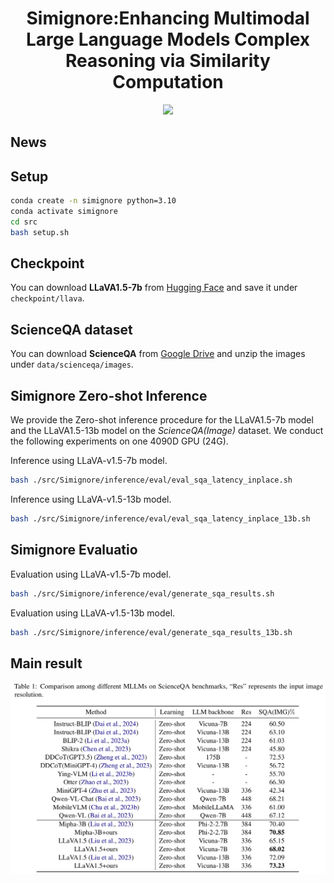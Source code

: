<h1 align="center">Simignore:Enhancing Multimodal Large Language Models Complex Reasoning via Similarity Computation</h1>




<div align=center>
<img src="./fig/structure.jpg"/><br>
</div>




## News






## Setup
```bash
conda create -n simignore python=3.10
conda activate simignore
cd src
bash setup.sh
```

## Checkpoint

You can download **LLaVA1.5-7b** from [Hugging Face](https://huggingface.co/liuhaotian/llava-v1.5-7b) and save it under `checkpoint/llava`.
## ScienceQA dataset
You can download **ScienceQA** from [Google Drive](https://drive.google.com/drive/folders/1w8imCXWYn2LxajmGeGH_g5DaL2rabHev?usp=sharing) and unzip the images under `data/scienceqa/images`.

## Simignore Zero-shot Inference
We provide the Zero-shot inference procedure for the LLaVA1.5-7b model and the LLaVA1.5-13b model on the *ScienceQA(Image)* dataset. We conduct the following experiments on one 4090D GPU (24G).

Inference using LLaVA-v1.5-7b model.
```bash
bash ./src/Simignore/inference/eval/eval_sqa_latency_inplace.sh
```
Inference using LLaVA-v1.5-13b model.
```bash
bash ./src/Simignore/inference/eval/eval_sqa_latency_inplace_13b.sh 
```


## Simignore Evaluatio

Evaluation using LLaVA-v1.5-7b model.
```bash
bash ./src/Simignore/inference/eval/generate_sqa_results.sh
```
Evaluation using LLaVA-v1.5-13b model.
```bash
bash ./src/Simignore/inference/eval/generate_sqa_results_13b.sh 
```
## Main result
<div align=center>
<img src="./fig/main-result.png"/><br>
</div>
